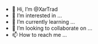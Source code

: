- 👋 Hi, I’m @XarTrad
- 👀 I’m interested in ...
- 🌱 I’m currently learning ...
- 💞️ I’m looking to collaborate on ...
- 📫 How to reach me ...

<!---
XarTrad/XarTrad is a ✨ special ✨ repository because its `README.md` (this file) appears on your GitHub profile.
You can click the Preview link to take a look at your changes.
--->
